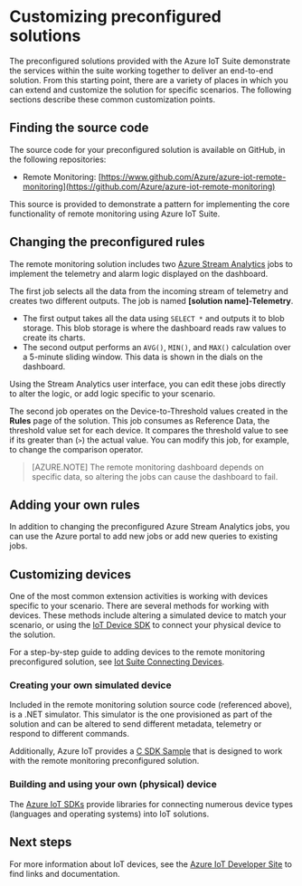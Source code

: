 <properties
	pageTitle="Customizing preconfigured solutions | Microsoft Azure"
	description="Provides guidance on how to customize the Azure IoT Suite preconfigured solutions."
	services=""
    suite="iot-suite"
	documentationCenter=".net"
	authors="stevehob"
	manager="timlt"
	editor=""/>

<tags
     ms.service="iot-suite"
     ms.devlang="dotnet"
     ms.topic="article"
     ms.tgt_pltfrm="na"
     ms.workload="na"
     ms.date="09/29/2015"
     ms.author="stevehob"/>

# Customizing preconfigured solutions

The preconfigured solutions provided with the Azure IoT Suite demonstrate the services within the suite working together to deliver an end-to-end solution. From this starting point, there are a variety of places in which you can extend and customize the solution for specific scenarios. The following sections describe these common customization points.

## Finding the source code

The source code for your preconfigured solution is available on GitHub, in the following repositories:

- Remote Monitoring: [https://www.github.com/Azure/azure-iot-remote-monitoring](https://github.com/Azure/azure-iot-remote-monitoring)

This source is provided to demonstrate a pattern for implementing the core functionality of remote monitoring using Azure IoT Suite.

## Changing the preconfigured rules

The remote monitoring solution includes two [Azure Stream Analytics](https://azure.microsoft.com/services/stream-analytics/) jobs to implement the telemetry and alarm logic displayed on the dashboard.

The first job selects all the data from the incoming stream of telemetry and creates two different outputs. The job is named **[solution name]-Telemetry**.

- The first output takes all the data using `SELECT *` and outputs it to blob storage. This blob storage is where the dashboard reads raw values to create its charts.
- The second output performs an `AVG()`, `MIN()`, and `MAX()` calculation over a 5-minute sliding window. This data is shown in the dials on the dashboard.

Using the Stream Analytics user interface, you can edit these jobs directly to alter the logic, or add logic specific to your scenario.

The second job operates on the Device-to-Threshold values created in the **Rules** page of the solution. This job consumes as Reference Data, the threshold value set for each device. It compares the threshold value to see if its greater than (`>`) the actual value. You can modify this job, for example, to change the comparison operator.

> [AZURE.NOTE] The remote monitoring dashboard depends on specific data, so altering the jobs can cause the dashboard to fail.

## Adding your own rules

In addition to changing the preconfigured Azure Stream Analytics jobs, you can use the Azure portal to add new jobs or add new queries to existing jobs.

## Customizing devices

One of the most common extension activities is working with devices specific to your scenario. There are several methods for working with devices. These methods include altering a simulated device to match your scenario, or using the [IoT Device SDK][] to connect your physical device to the solution.

For a step-by-step guide to adding devices to the remote monitoring preconfigured solution, see [Iot Suite Connecting Devices](iot-suite-connecting-devices.md).

### Creating your own simulated device

Included in the remote monitoring solution source code (referenced above), is a .NET simulator. This simulator is the one provisioned as part of the solution and can be altered to send different metadata, telemetry or respond to different commands.

Additionally, Azure IoT provides a [C SDK Sample](https://github.com/Azure/azure-iot-sdks/c/serializer/samples/remote_monitoring) that is designed to work with the remote monitoring preconfigured solution.

### Building and using your own (physical) device

The [Azure IoT SDKs](https://github.com/Azure/azure-iot-sdks) provide libraries for connecting numerous device types (languages and operating systems) into IoT solutions.

## Next steps

For more information about IoT devices, see the [Azure IoT Developer Site](https://azure.microsoft.com/develop/iot/) to find links and documentation.

[IoT Device SDK]: https://azure.microsoft.com/documentation/articles/iot-hub-sdks-summary/
